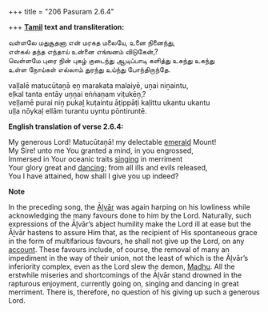 +++
title = "206 Pasuram 2.6.4"

+++
**[Tamil](/definition/tamil#history "show Tamil definitions") text and transliteration:**

வள்ளலே மதுசூதனா என் மரகத மலையே, உனை நினைந்து,  
எள்கல் தந்த எந்தாய் உன்னை எங்ஙனம் விடுகேன்,?  
வெள்ளமே புரை நின் புகழ் குடைந்து ஆடிப்பாடி களித்து உகந்து உகந்து  
உள்ள நோய்கள் எல்லாம் துரந்து உய்ந்து போந்திருந்தே.

vaḷḷalē matucūtaṉā eṉ marakata malaiyē, uṉai niṉaintu,  
eḷkal tanta entāy uṉṉai eṅṅaṉam viṭukēṉ,?  
veḷḷamē purai niṉ pukaḻ kuṭaintu āṭippāṭi kaḷittu ukantu ukantu  
uḷḷa nōykaḷ ellām turantu uyntu pōntiruntē.

**English translation of verse 2.6.4:**

My generous Lord! Matucūtaṉā! my delectable [emerald](/definition/emerald#history "show emerald definitions") Mount!  
My Sire! unto me You granted a mind, in you engrossed,  
Immersed in Your oceanic traits [singing](/definition/singing#history "show singing definitions") in merriment  
Your glory great and [dancing](/definition/dancing#history "show dancing definitions"); from all ills and evils released,  
You I have attained, how shall I give you up indeed?

**Note**

In the preceding song, the [Āḻvār](/definition/aḻvar#vaishnavism "show Āḻvār definitions") was again harping on his lowliness while acknowledging the many favours done to him by the Lord. Naturally, such expressions of the Āḻvār’s abject humility make the Lord ill at ease but the Āḻvār hastens to assure Him that, as the recipient of His spontaneous grace in the form of multifarious favours, he shall not give up the Lord, on any [account](/definition/account#history "show account definitions"). These favours include, of course, the removal of many an impediment in the way of their union, not the least of which is the Āḻvār’s inferiority complex, even as the Lord slew the demon, [Madhu](/definition/madhu#vaishnavism "show Madhu definitions"). All the erstwhile miseries and shortcomings of the Āḻvār stand drowned in the rapturous enjoyment, currently going on, singing and dancing in great merriment. There is, therefore, no question of his giving up such a generous Lord.


